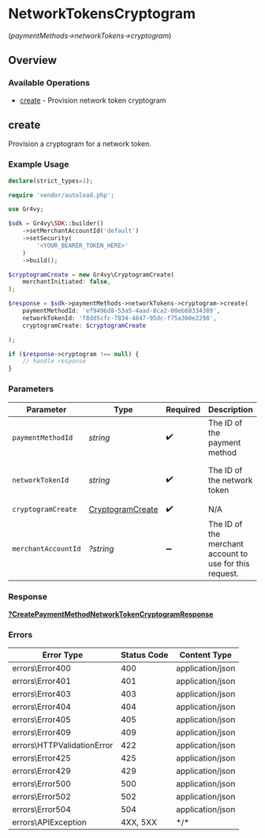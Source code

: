 # NetworkTokensCryptogram
(*paymentMethods->networkTokens->cryptogram*)

## Overview

### Available Operations

* [create](#create) - Provision network token cryptogram

## create

Provision a cryptogram for a network token.

### Example Usage

<!-- UsageSnippet language="php" operationID="create_payment_method_network_token_cryptogram" method="post" path="/payment-methods/{payment_method_id}/network-tokens/{network_token_id}/cryptogram" -->
```php
declare(strict_types=1);

require 'vendor/autoload.php';

use Gr4vy;

$sdk = Gr4vy\SDK::builder()
    ->setMerchantAccountId('default')
    ->setSecurity(
        '<YOUR_BEARER_TOKEN_HERE>'
    )
    ->build();

$cryptogramCreate = new Gr4vy\CryptogramCreate(
    merchantInitiated: false,
);

$response = $sdk->paymentMethods->networkTokens->cryptogram->create(
    paymentMethodId: 'ef9496d8-53a5-4aad-8ca2-00eb68334389',
    networkTokenId: 'f8dd5cfc-7834-4847-95dc-f75a360e2298',
    cryptogramCreate: $cryptogramCreate

);

if ($response->cryptogram !== null) {
    // handle response
}
```

### Parameters

| Parameter                                               | Type                                                    | Required                                                | Description                                             | Example                                                 |
| ------------------------------------------------------- | ------------------------------------------------------- | ------------------------------------------------------- | ------------------------------------------------------- | ------------------------------------------------------- |
| `paymentMethodId`                                       | *string*                                                | :heavy_check_mark:                                      | The ID of the payment method                            | ef9496d8-53a5-4aad-8ca2-00eb68334389                    |
| `networkTokenId`                                        | *string*                                                | :heavy_check_mark:                                      | The ID of the network token                             | f8dd5cfc-7834-4847-95dc-f75a360e2298                    |
| `cryptogramCreate`                                      | [CryptogramCreate](../../CryptogramCreate.md)           | :heavy_check_mark:                                      | N/A                                                     |                                                         |
| `merchantAccountId`                                     | *?string*                                               | :heavy_minus_sign:                                      | The ID of the merchant account to use for this request. | default                                                 |

### Response

**[?CreatePaymentMethodNetworkTokenCryptogramResponse](../../CreatePaymentMethodNetworkTokenCryptogramResponse.md)**

### Errors

| Error Type                 | Status Code                | Content Type               |
| -------------------------- | -------------------------- | -------------------------- |
| errors\Error400            | 400                        | application/json           |
| errors\Error401            | 401                        | application/json           |
| errors\Error403            | 403                        | application/json           |
| errors\Error404            | 404                        | application/json           |
| errors\Error405            | 405                        | application/json           |
| errors\Error409            | 409                        | application/json           |
| errors\HTTPValidationError | 422                        | application/json           |
| errors\Error425            | 425                        | application/json           |
| errors\Error429            | 429                        | application/json           |
| errors\Error500            | 500                        | application/json           |
| errors\Error502            | 502                        | application/json           |
| errors\Error504            | 504                        | application/json           |
| errors\APIException        | 4XX, 5XX                   | \*/\*                      |
